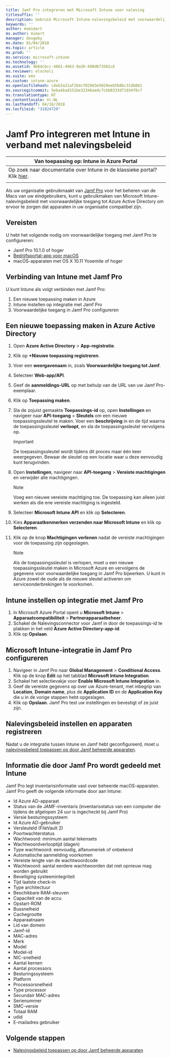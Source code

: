 ```yaml
---
title: Jamf Pro integreren met Microsoft Intune voor naleving
titlesuffix: ''
description: Gebruik Microsoft Intune-nalevingsbeleid met voorwaardelijke toegang van Azure Active Directory om met Jamf beheerde apparaten te beveiligen.
keywords: ''
author: msmimart
ms.author: mimart
manager: dougeby
ms.date: 01/04/2018
ms.topic: article
ms.prod: ''
ms.service: microsoft-intune
ms.technology: ''
ms.assetid: 4b6dcbcc-4661-4463-9a36-698d673502c6
ms.reviewer: elocholi
ms.suite: ems
ms.custom: intune-azure
ms.openlocfilehash: cdeb3a21af2b4cf020d3e5029eeb5b0bc31db062
ms.sourcegitcommit: 5eba4bad151be32346aedc7cbb0333d71934f8cf
ms.translationtype: HT
ms.contentlocale: nl-NL
ms.lasthandoff: 04/16/2018
ms.locfileid: "31024720"
---
```

# <a name="integrate-jamf-pro-with-intune-for-compliance"></a>Jamf Pro integreren met Intune in verband met nalevingsbeleid

|Van toepassing op: Intune in Azure Portal |
|--|
|Op zoek naar documentatie over Intune in de klassieke portal? Klik [hier](/intune/introduction-intune?toc=/intune-classic/toc.json).|
| |

Als uw organisatie gebruikmaakt van [Jamf Pro](https://www.jamf.com) voor het beheren van de Macs van uw eindgebruikers, kunt u gebruikmaken van Microsoft Intune-nalevingsbeleid met voorwaardelijke toegang tot Azure Active Directory om ervoor te zorgen dat apparaten in uw organisatie compatibel zijn.

## <a name="prerequisites"></a>Vereisten

U hebt het volgende nodig om voorwaardelijke toegang met Jamf Pro te configureren:

- Jamf Pro 10.1.0 of hoger
- [Bedrijfsportal-app voor macOS ](https://aka.ms/macoscompanyportal)
- macOS-apparaten met OS X 10.11 Yosemite of hoger

## <a name="connecting-intune-to-jamf-pro"></a>Verbinding van Intune met Jamf Pro

U kunt Intune als volgt verbinden met Jamf Pro:

1. Een nieuwe toepassing maken in Azure
2. Intune instellen op integratie met Jamf Pro
3. Voorwaardelijke toegang in Jamf Pro configureren

## <a name="create-a-new-application-in-azure-active-directory"></a>Een nieuwe toepassing maken in Azure Active Directory

1. Open **Azure Active Directory** > **App-registratie**.
2. Klik op **+Nieuwe toepassing registreren**.
3. Voer een **weergavenaam** in, zoals **Voorwaardelijke toegang tot Jamf**.
4. Selecteer **Web-app/API**.
5. Geef de **aanmeldings-URL** op met behulp van de URL van uw Jamf Pro-exemplaar.
6. Klik op **Toepassing maken**.
7. Sla de zojuist gemaakte **Toepassings-id** op, open **Instellingen** en navigeer naar **API-toegang** > **Sleutels** om een nieuwe toepassingssleutel te maken. Voer een **beschrijving** in en de tijd waarna de toepassingssleutel **verloopt**, en sla de toepassingssleutel vervolgens op.

   > [!IMPORTANT]
   > De toepassingssleutel wordt tijdens dit proces maar één keer weergegeven. Bewaar de sleutel op een locatie waar u deze eenvoudig kunt terugvinden.

8. Open **Instellingen**, navigeer naar **API-toegang** > **Vereiste machtigingen** en verwijder alle machtigingen.

   > [!NOTE]
   > Voeg een nieuwe vereiste machtiging toe. De toepassing kan alleen juist werken als die ene vereiste machtiging is ingesteld.

9. Selecteer **Microsoft Intune API** en klik op **Selecteren**.
10. Kies **Apparaatkenmerken verzenden naar Microsoft Intune** en klik op **Selecteren**.
11. Klik op de knop **Machtigingen verlenen** nadat de vereiste machtigingen voor de toepassing zijn opgeslagen.

    > [!NOTE]
    > Als de toepassingssleutel is verlopen, moet u een nieuwe toepassingssleutel maken in Microsoft Azure en vervolgens de gegevens voor voorwaardelijke toegang in Jamf Pro bijwerken. U kunt in Azure zowel de oude als de nieuwe sleutel activeren om serviceonderbrekingen te voorkomen.

## <a name="enable-intune-to-integrate-with-jamf-pro"></a>Intune instellen op integratie met Jamf Pro

1. In Microsoft Azure Portal opent u **Microsoft Intune** > **Apparaatcompatibiliteit** > **Partnerapparaatbeheer**.
2. Schakel de Nalevingsconnector voor Jamf in door de toepassings-id te plakken in het veld **Azure Active Directory-app-id**.
3. Klik op **Opslaan**.

## <a name="configure-microsoft-intune-integration-in-jamf-pro"></a>Microsoft Intune-integratie in Jamf Pro configureren

1. Navigeer in Jamf Pro naar **Global Management** > **Conditional Access**. Klik op de knop **Edit** op het tabblad **Microsoft Intune Integration**.
2. Schakel het selectievakje voor **Enable Microsoft Intune Integration** in.
3. Geef de vereiste gegevens op over uw Azure-tenant, met inbegrip van **Location**, **Domain name**, plus de **Application ID** en de **Application Key** die u in de vorige stappen hebt opgeslagen.
4. Klik op **Opslaan**. Jamf Pro test uw instellingen en bevestigt of ze juist zijn.

## <a name="set-up-compliance-policies-and-register-devices"></a>Nalevingsbeleid instellen en apparaten registreren

Nadat u de integratie tussen Intune en Jamf hebt geconfigureerd, moet u [nalevingsbeleid toepassen op door Jamf beheerde apparaten](conditional-access-assign-jamf.md).

## <a name="information-shared-from-jamf-pro-to-intune"></a>Informatie die door Jamf Pro wordt gedeeld met Intune

Jamf Pro legt inventarisinformatie vast over beheerde macOS-apparaten. Jamf Pro geeft de volgende informatie door aan Intune:

* Id Azure AD-apparaat
* Status van de JAMF-inventaris (inventarisstatus van een computer die tijdens de afgelopen 24 uur is ingecheckt bij Jamf Pro)
* Versie besturingssysteem
* Id Azure AD-gebruiker
* Versleuteld (FileVault 2)
* Poortwachterstatus
* Wachtwoord: minimum aantal tekensets
* Wachtwoordverlooptijd (dagen)
* Type wachtwoord: eenvoudig, alfanumeriek of onbekend
* Automatische aanmelding voorkomen
* Vereiste lengte van de wachtwoordcode
* Wachtwoord: aantal eerdere wachtwoorden dat niet opnieuw mag worden gebruikt
* Beveiliging systeemintegriteit
* Tijd laatste check-in
* Type architectuur
* Beschikbare RAM-sleuven
* Capaciteit van de accu
* Opstart-ROM
* Bussnelheid
* Cachegrootte
* Apparaatnaam
* Lid van domein
* Jamf-id
* MAC-adres
* Merk
* Model
* Model-id
* NIC-snelheid
* Aantal kernen
* Aantal processors
* Besturingssysteem
* Platform
* Processorsnelheid
* Type processor
* Secundair MAC-adres
* Serienummer
* SMC-versie
* Totaal RAM
* udid
* E-mailadres gebruiker

## <a name="next-steps"></a>Volgende stappen

- [Nalevingsbeleid toepassen op door Jamf beheerde apparaten](conditional-access-assign-jamf.md)
